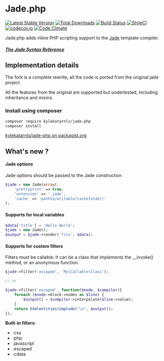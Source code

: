 # Jade.php
[![Latest Stable Version](https://poser.pugx.org/kylekatarnls/jade-php/v/stable.png)](https://packagist.org/packages/kylekatarnls/jade-php)
[![Total Downloads](https://poser.pugx.org/kylekatarnls/jade-php/downloads.png)](https://packagist.org/packages/kylekatarnls/jade-php)
[![Build Status](https://travis-ci.org/kylekatarnls/jade-php.svg?branch=master)](https://travis-ci.org/kylekatarnls/jade-php)
[![StyleCI](https://styleci.io/repos/17092566/shield?style=flat)](https://styleci.io/repos/17092566)
[![codecov.io](https://codecov.io/github/kylekatarnls/jade-php/coverage.svg?branch=master)](https://codecov.io/github/kylekatarnls/jade-php?branch=master)
[![Code Climate](https://codeclimate.com/github/kylekatarnls/jade-php/badges/gpa.svg)](https://codeclimate.com/github/kylekatarnls/jade-php)

Jade.php adds inline PHP scripting support to the [Jade](http://jade-lang.com) template compiler.

##### [The Jade Syntax Reference](https://github.com/visionmedia/jade#readme)

## Implementation details

The fork is a complete rewrite, all the code is ported from the original jade project.

All the features from the original are supported but undertested, including inheritance
and mixins.

### Install using composer
```sh
composer require kylekatarnls/jade-php
composer install
```
[kylekatarnls/jade-php on packagist.org](https://packagist.org/packages/kylekatarnls/jade-php)

## What's new ?

#### Jade options

Jade options should be passed to the Jade construction

```php
$jade = new Jade(array(
	'prettyprint' => true,
	'extension' => '.jade',
	'cache' => 'pathto/writable/cachefolder/'
);
```

#### Supports for local variables

```php
$data['title'] = 'Hello World';
$jade = new Jade();
$output = $jade->render('file', $data);
```

#### Supports for custom filters

Filters must be callable: It can be a class that implements the __invoke() method, or an anonymous function.

```php
$jade->filter('escaped', 'My\Callable\Class');

// or

$jade->filter('escaped', function($node, $compiler){
	foreach ($node->block->nodes as $line) {
		$output[] = $compiler->interpolate($line->value);
	}
	return htmlentities(implode("\n", $output));
});
```
**Built-in filters**:

* :css
* :php
* :javascript
* :escaped
* :cdata
